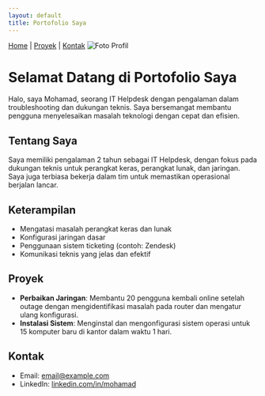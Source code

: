 ```yaml
---
layout: default
title: Portofolio Saya
---
```

[Home](/) | [Proyek](projects) | [Kontak](contact)
![Foto Profil](profile.jpg)

# Selamat Datang di Portofolio Saya
Halo, saya Mohamad, seorang IT Helpdesk dengan pengalaman dalam troubleshooting dan dukungan teknis. Saya bersemangat membantu pengguna menyelesaikan masalah teknologi dengan cepat dan efisien.

## Tentang Saya
Saya memiliki pengalaman 2 tahun sebagai IT Helpdesk, dengan fokus pada dukungan teknis untuk perangkat keras, perangkat lunak, dan jaringan. Saya juga terbiasa bekerja dalam tim untuk memastikan operasional berjalan lancar.

## Keterampilan
- Mengatasi masalah perangkat keras dan lunak
- Konfigurasi jaringan dasar
- Penggunaan sistem ticketing (contoh: Zendesk)
- Komunikasi teknis yang jelas dan efektif

## Proyek
- **Perbaikan Jaringan**: Membantu 20 pengguna kembali online setelah outage dengan mengidentifikasi masalah pada router dan mengatur ulang konfigurasi.
- **Instalasi Sistem**: Menginstal dan mengonfigurasi sistem operasi untuk 15 komputer baru di kantor dalam waktu 1 hari.

## Kontak
- Email: [email@example.com](mailto:email@example.com)
- LinkedIn: [linkedin.com/in/mohamad](https://linkedin.com/in/mohamad)
